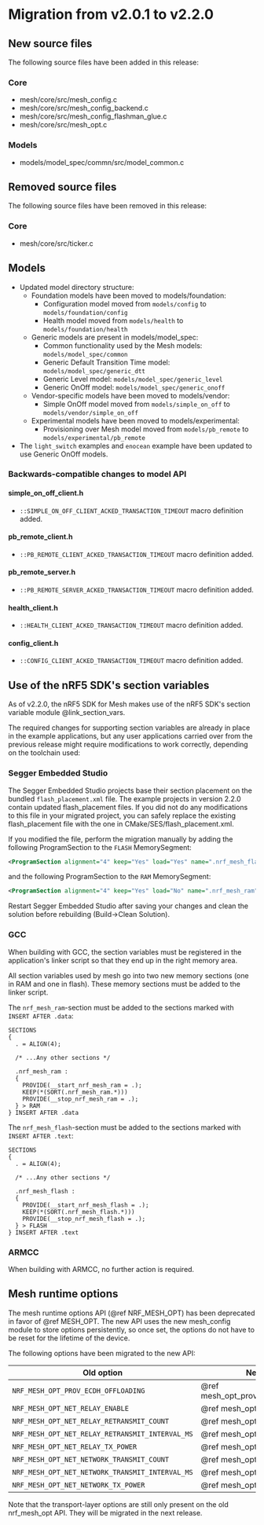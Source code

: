 # Migration from v2.0.1 to v2.2.0

## New source files
The following source files have been added in this release:

### Core
- mesh/core/src/mesh_config.c
- mesh/core/src/mesh_config_backend.c
- mesh/core/src/mesh_config_flashman_glue.c
- mesh/core/src/mesh_opt.c

### Models
- models/model_spec/commn/src/model_common.c

## Removed source files
The following source files have been removed in this release:

### Core
- mesh/core/src/ticker.c

## Models

- Updated model directory structure:
    - Foundation models have been moved to models/foundation:
        - Configuration model moved from `models/config` to `models/foundation/config`
        - Health model moved from `models/health` to `models/foundation/health`
    - Generic models are present in models/model_spec:
        - Common functionality used by the Mesh models: `models/model_spec/common`
        - Generic Default Transition Time model: `models/model_spec/generic_dtt`
        - Generic Level model: `models/model_spec/generic_level`
        - Generic OnOff model: `models/model_spec/generic_onoff`
    - Vendor-specific models have been moved to models/vendor:
        - Simple OnOff model moved from `models/simple_on_off` to `models/vendor/simple_on_off`
    - Experimental models have been moved to models/experimental:
        - Provisioning over Mesh model moved from `models/pb_remote` to `models/experimental/pb_remote`
- The `light_switch` examples and `enocean` example have been updated to use Generic OnOff models.

### Backwards-compatible changes to model API

#### simple_on_off_client.h

- `::SIMPLE_ON_OFF_CLIENT_ACKED_TRANSACTION_TIMEOUT` macro definition added.

#### pb_remote_client.h

- `::PB_REMOTE_CLIENT_ACKED_TRANSACTION_TIMEOUT` macro definition added.

#### pb_remote_server.h

- `::PB_REMOTE_SERVER_ACKED_TRANSACTION_TIMEOUT` macro definition added.

#### health_client.h

- `::HEALTH_CLIENT_ACKED_TRANSACTION_TIMEOUT` macro definition added.

#### config_client.h

- `::CONFIG_CLIENT_ACKED_TRANSACTION_TIMEOUT` macro definition added.

## Use of the nRF5 SDK's section variables

As of v2.2.0, the nRF5 SDK for Mesh makes use of the nRF5 SDK's section variable module
@link_section_vars.

The required changes for supporting section variables are already in place in the example applications,
but any user applications carried over from the previous release might require modifications to work
correctly, depending on the toolchain used:

### Segger Embedded Studio

The Segger Embedded Studio projects base their section placement on the bundled `flash_placement.xml` file.
The example projects in version 2.2.0 contain updated flash_placement files. If you did not do any modifications
to this file in your migrated project, you can safely replace the existing flash_placement file with
the one in CMake/SES/flash_placement.xml.

If you modified the file, perform the migration manually by adding the following ProgramSection to the `FLASH` MemorySegment:

```xml
<ProgramSection alignment="4" keep="Yes" load="Yes" name=".nrf_mesh_flash"  inputsections="*(SORT(.nrf_mesh_flash.*))" address_symbol="__start_nrf_mesh_flash" end_symbol="__stop_nrf_mesh_flash"/>
```

and the following ProgramSection to the `RAM` MemorySegment:

```xml
<ProgramSection alignment="4" keep="Yes" load="No" name=".nrf_mesh_ram"  inputsections="*(SORT(.nrf_mesh_ram.*))" address_symbol="__start_nrf_mesh_ram" end_symbol="__stop_nrf_mesh_ram"/>
```

Restart Segger Embedded Studio after saving your changes and clean the solution before rebuilding (Build->Clean Solution).


### GCC

When building with GCC, the section variables must be registered in the application's linker script
so that they end up in the right memory area.

All section variables used by mesh go into two new memory sections (one in RAM and one in
flash). These memory sections must be added to the linker script.

The `nrf_mesh_ram`-section must be added to the sections marked with `INSERT AFTER .data`:

```
SECTIONS
{
  . = ALIGN(4);

  /* ...Any other sections */

  .nrf_mesh_ram :
  {
    PROVIDE(__start_nrf_mesh_ram = .);
    KEEP(*(SORT(.nrf_mesh_ram.*)))
    PROVIDE(__stop_nrf_mesh_ram = .);
  } > RAM
} INSERT AFTER .data
```

The `nrf_mesh_flash`-section must be added to the sections marked with `INSERT AFTER .text`:

```
SECTIONS
{
  . = ALIGN(4);

  /* ...Any other sections */

  .nrf_mesh_flash :
  {
    PROVIDE(__start_nrf_mesh_flash = .);
    KEEP(*(SORT(.nrf_mesh_flash.*)))
    PROVIDE(__stop_nrf_mesh_flash = .);
  } > FLASH
} INSERT AFTER .text
```

### ARMCC

When building with ARMCC, no further action is required.


## Mesh runtime options

The mesh runtime options API (@ref NRF_MESH_OPT) has been deprecated in favor of @ref MESH_OPT.
The new API uses the new mesh_config module to store options persistently, so once set,
the options do not have to be reset for the lifetime of the device.

The following options have been migrated to the new API:

| Old option                                               | New option
|----------------------------------------------------------|------------------------------------------------
| `NRF_MESH_OPT_PROV_ECDH_OFFLOADING`                      | @ref mesh_opt_prov_ecdh_offloading_set
| `NRF_MESH_OPT_NET_RELAY_ENABLE`                          | @ref mesh_opt_core_adv_set
| `NRF_MESH_OPT_NET_RELAY_RETRANSMIT_COUNT`                | @ref mesh_opt_core_adv_set
| `NRF_MESH_OPT_NET_RELAY_RETRANSMIT_INTERVAL_MS`          | @ref mesh_opt_core_adv_set
| `NRF_MESH_OPT_NET_RELAY_TX_POWER`                        | @ref mesh_opt_core_tx_power_set
| `NRF_MESH_OPT_NET_NETWORK_TRANSMIT_COUNT`                | @ref mesh_opt_core_adv_set
| `NRF_MESH_OPT_NET_NETWORK_TRANSMIT_INTERVAL_MS`          | @ref mesh_opt_core_adv_set
| `NRF_MESH_OPT_NET_NETWORK_TX_POWER`                      | @ref mesh_opt_core_tx_power_set

Note that the transport-layer options are still only present on the old nrf_mesh_opt API. They
will be migrated in the next release.
